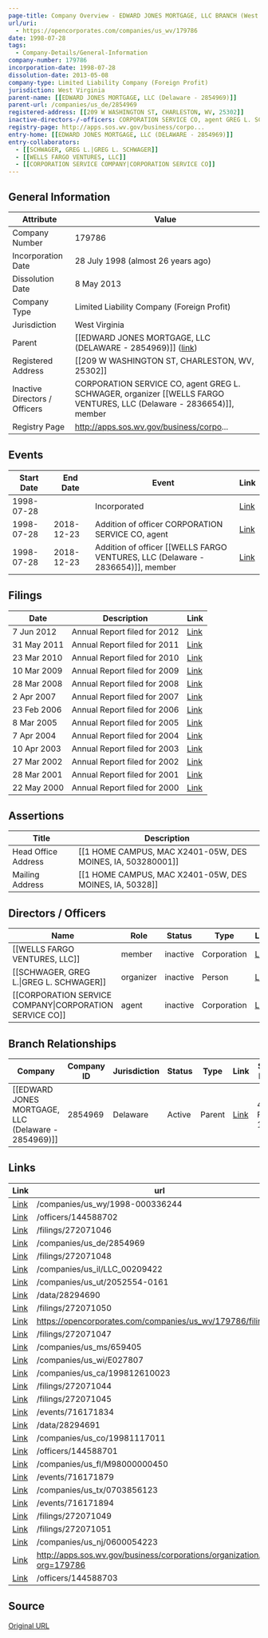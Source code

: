 ```yaml
---
page-title: Company Overview - EDWARD JONES MORTGAGE, LLC BRANCH (West Virginia - 179786)
url/uri:
  - https://opencorporates.com/companies/us_wv/179786
date: 1998-07-28
tags:
  - Company-Details/General-Information
company-number: 179786
incorporation-date: 1998-07-28
dissolution-date: 2013-05-08
company-type: Limited Liability Company (Foreign Profit)
jurisdiction: West Virginia
parent-name: [[EDWARD JONES MORTGAGE, LLC (Delaware - 2854969)]]
parent-url: /companies/us_de/2854969
registered-address: [[209 W WASHINGTON ST, CHARLESTON, WV, 25302]]
inactive-directors-/-officers: CORPORATION SERVICE CO, agent GREG L. SCHWAGER, organizer [[WELLS FARGO VENTURES, LLC (Delaware - 2836654)]], member
registry-page: http://apps.sos.wv.gov/business/corpo...
entry-home: [[EDWARD JONES MORTGAGE, LLC (DELAWARE - 2854969)]]
entry-collaborators:
  - [[SCHWAGER, GREG L.|GREG L. SCHWAGER]]
  - [[WELLS FARGO VENTURES, LLC]]
  - [[CORPORATION SERVICE COMPANY|CORPORATION SERVICE CO]]
---
```


## General Information
| Attribute          | Value                                       |
|--------------------|---------------------------------------------|
| Company Number     | 179786                                      |
| Incorporation Date | 28 July 1998 (almost 26 years ago)          |
| Dissolution Date   | 8 May 2013                                  |
| Company Type       | Limited Liability Company (Foreign Profit)  |
| Jurisdiction       | West Virginia                               |
| Parent             | [[EDWARD JONES MORTGAGE, LLC (DELAWARE - 2854969)]] ([link](/companies/us_de/2854969)) |
| Registered Address | [[209 W WASHINGTON ST, CHARLESTON, WV, 25302]] |
| Inactive Directors / Officers | CORPORATION SERVICE CO, agent GREG L. SCHWAGER, organizer [[WELLS FARGO VENTURES, LLC (Delaware - 2836654)]], member |
| Registry Page      | http://apps.sos.wv.gov/business/corpo...    |

## Events

| Start Date | End Date   | Event                                                   | Link |
|------------|------------|-------------------------------------------------------|------|
| 1998-07-28 |            | Incorporated                                            | [Link](https://opencorporates.com/events/716171894) |
| 1998-07-28 | 2018-12-23 | Addition of officer CORPORATION SERVICE CO, agent       | [Link](https://opencorporates.com/events/716171879) |
| 1998-07-28 | 2018-12-23 | Addition of officer [[WELLS FARGO VENTURES, LLC (Delaware - 2836654)]], member   | [Link](https://opencorporates.com/events/716171834) |

## Filings
| Date        | Description                    | Link |
|-------------|--------------------------------|-------|
| 7 Jun 2012  | Annual Report filed for 2012   | [Link](https://opencorporates.com/filings/272071044) |
| 31 May 2011 | Annual Report filed for 2011   | [Link](https://opencorporates.com/filings/272071045) |
| 23 Mar 2010 | Annual Report filed for 2010   | [Link](https://opencorporates.com/filings/272071046) |
| 10 Mar 2009 | Annual Report filed for 2009   | [Link](https://opencorporates.com/filings/272071047) |
| 28 Mar 2008 | Annual Report filed for 2008   | [Link](https://opencorporates.com/filings/272071048) |
| 2 Apr 2007  | Annual Report filed for 2007   | [Link](https://opencorporates.com/filings/272071049) |
| 23 Feb 2006 | Annual Report filed for 2006   | [Link](https://opencorporates.com/filings/272071050) |
| 8 Mar 2005  | Annual Report filed for 2005   | [Link](https://opencorporates.com/filings/272071051) |
| 7 Apr 2004  | Annual Report filed for 2004   | [Link](https://opencorporates.com/filings/272071052) |
| 10 Apr 2003 | Annual Report filed for 2003   | [Link](https://opencorporates.com/filings/272071053) |
| 27 Mar 2002 | Annual Report filed for 2002   | [Link](https://opencorporates.com/filings/272071054) |
| 28 Mar 2001 | Annual Report filed for 2001   | [Link](https://opencorporates.com/filings/272071055) |
| 22 May 2000 | Annual Report filed for 2000   | [Link](https://opencorporates.com/filings/272071056) |

## Assertions
| Title               | Description                                             |
|---------------------|---------------------------------------------------------|
| Head Office Address | [[1 HOME CAMPUS, MAC X2401-05W, DES MOINES, IA, 503280001]] |
| Mailing Address     | [[1 HOME CAMPUS, MAC X2401-05W, DES MOINES, IA, 50328]] |

## Directors / Officers
| Name                 | Role            | Status     | Type        | Link |
|----------------------|-----------------|------------|-------------|------|
| [[WELLS FARGO VENTURES, LLC]] | member          | inactive   | Corporation | [Link](https://opencorporates.com/officers/144588701) |
| [[SCHWAGER, GREG L.\|GREG L. SCHWAGER]] | organizer       | inactive   | Person      | [Link](https://opencorporates.com/officers/144588702) |
| [[CORPORATION SERVICE COMPANY\|CORPORATION SERVICE CO]] | agent           | inactive   | Corporation | [Link](https://opencorporates.com/officers/144588703) |

## Branch Relationships
| Company                       | Company ID            | Jurisdiction         | Status   | Type       | Link                                | Start Date   | End Date     | Statement Link                      |
|--------------------------------|----------------------|----------------------|----------|------------|-------------------------------------|--------------|--------------|-------------------------------------|
| [[EDWARD JONES MORTGAGE, LLC (Delaware - 2854969)]] | 2854969              | Delaware             | Active   | Parent     | [Link](https://opencorporates.com/companies/us_de/2854969) | 4 Feb 1998   | N/A          | [Statement](https://opencorporates.com/statements/89810958) |

## Links
| Link   | url                            
|--------|--------------------------------|
| [Link](/companies/us_wy/1998-000336244) |/companies/us_wy/1998-000336244|
| [Link](/officers/144588702) |/officers/144588702           |
| [Link](/filings/272071046) |/filings/272071046            |
| [Link](/companies/us_de/2854969) |/companies/us_de/2854969      |
| [Link](/filings/272071048) |/filings/272071048            |
| [Link](/companies/us_il/LLC_00209422) |/companies/us_il/LLC_00209422 |
| [Link](/companies/us_ut/2052554-0161) |/companies/us_ut/2052554-0161 |
| [Link](/data/28294690) |/data/28294690                |
| [Link](/filings/272071050) |/filings/272071050            |
| [Link](https://opencorporates.com/companies/us_wv/179786/filings) |https://opencorporates.com/companies/us_wv/179786/filings|
| [Link](/filings/272071047) |/filings/272071047            |
| [Link](/companies/us_ms/659405) |/companies/us_ms/659405       |
| [Link](/companies/us_wi/E027807) |/companies/us_wi/E027807      |
| [Link](/companies/us_ca/199812610023) |/companies/us_ca/199812610023 |
| [Link](/filings/272071044) |/filings/272071044            |
| [Link](/filings/272071045) |/filings/272071045            |
| [Link](/events/716171834) |/events/716171834             |
| [Link](/data/28294691) |/data/28294691                |
| [Link](/companies/us_co/19981117011) |/companies/us_co/19981117011  |
| [Link](/officers/144588701) |/officers/144588701           |
| [Link](/companies/us_fl/M98000000450) |/companies/us_fl/M98000000450 |
| [Link](/events/716171879) |/events/716171879             |
| [Link](/companies/us_tx/0703856123) |/companies/us_tx/0703856123   |
| [Link](/events/716171894) |/events/716171894             |
| [Link](/filings/272071049) |/filings/272071049            |
| [Link](/filings/272071051) |/filings/272071051            |
| [Link](/companies/us_nj/0600054223) |/companies/us_nj/0600054223   |
| [Link](http://apps.sos.wv.gov/business/corporations/organization.aspx?org=179786) |http://apps.sos.wv.gov/business/corporations/organization.aspx?org=179786|
| [Link](/officers/144588703) |/officers/144588703           |

## Source
[Original URL](https://opencorporates.com/companies/us_wv/179786)
